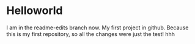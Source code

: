 # Helloworld
I am in the readme-edits branch now.
My first project in github.
Because this is my first repository,    so all the changes were just the test! 
hhh
